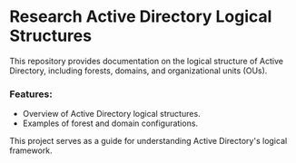 # Research Active Directory Logical Structures

This repository provides documentation on the logical structure of Active Directory, including forests, domains, and organizational units (OUs).

### Features:
- Overview of Active Directory logical structures.
- Examples of forest and domain configurations.

This project serves as a guide for understanding Active Directory's logical framework.

